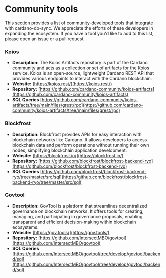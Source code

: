 # Community tools

This section provides a list of community-developed tools that integrate with cardano-db-sync. We appreciate the efforts of these developers in expanding the ecosystem. If you have a tool you'd like to add to this list, please open an issue or a pull request.

### Koios
- **Description:** The Koios Artifacts repository is part of the Cardano community and acts as a collection or set of artifacts for the Koios service. Koios is an open-source, lightweight Cardano REST API that provides various endpoints to interact with the Cardano blockchain. 
- **Website:** [https://koios.rest/](https://koios.rest/)
- **Repository:** [https://github.com/cardano-community/koios-artifacts](https://github.com/cardano-community/koios-artifacts)
- **SQL Queries** [https://github.com/cardano-community/koios-artifacts/tree/main/files/grest/rpc](https://github.com/cardano-community/koios-artifacts/tree/main/files/grest/rpc)

### Blockfrost
- **Description:** Blockfrost provides APIs for easy interaction with blockchain networks like Cardano. It allows developers to access blockchain data and perform operations without running their own nodes, simplifying blockchain application development.
- **Website:** [https://blockfrost.io/](https://blockfrost.io/)
- **Repository:** [https://github.com/blockfrost/blockfrost-backend-ryo](https://github.com/blockfrost/blockfrost-backend-ryo)
- **SQL Queries** [https://github.com/blockfrost/blockfrost-backend-ryo/tree/master/src/sql](https://github.com/blockfrost/blockfrost-backend-ryo/tree/master/src/sql) 

### Govtool
- **Description:** GovTool is a platform that streamlines decentralized governance on blockchain networks. It offers tools for creating, managing, and participating in governance proposals, enabling transparent and efficient decision-making within blockchain ecosystems.
- **Website:** [https://gov.tools/](https://gov.tools/)
- **Repository:** [https://github.com/IntersectMBO/govtool](https://github.com/IntersectMBO/govtool)
- **SQL Queries** [https://github.com/IntersectMBO/govtool/tree/develop/govtool/backend/sql](https://github.com/IntersectMBO/govtool/tree/develop/govtool/backend/sql)
